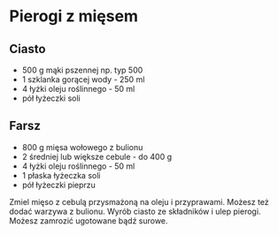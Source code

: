 # Pierogi z mięsem

## Ciasto

- 500 g mąki pszennej np. typ 500
- 1 szklanka gorącej wody - 250 ml
- 4 łyżki oleju roślinnego - 50 ml
- pół łyżeczki soli

## Farsz

- 800 g mięsa wołowego z bulionu
- 2 średniej lub większe cebule - do 400 g
- 4 łyżki oleju roślinnego - 50 ml
- 1 płaska łyżeczka soli
- pół łyżeczki pieprzu

Zmiel mięso z cebulą przysmażoną na oleju i przyprawami. Możesz też dodać warzywa z bulionu.
Wyrób ciasto ze składników i ulep pierogi. Możesz zamrozić ugotowane bądź surowe.